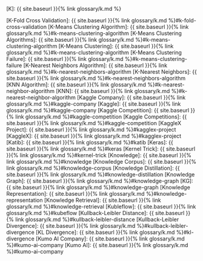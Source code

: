 [K]: {{ site.baseurl }}{% link glossary/k.md %}

[K-Fold Cross Validation]: {{ site.baseurl }}{% link glossary/k.md %}#k-fold-cross-validation
[K-Means Clustering Algorithm]: {{ site.baseurl }}{% link glossary/k.md %}#k-means-clustering-algorithm
[K-Means Clustering Algorithms]: {{ site.baseurl }}{% link glossary/k.md %}#k-means-clustering-algorithm
[K-Means Clustering]: {{ site.baseurl }}{% link glossary/k.md %}#k-means-clustering-algorithm
[K-Means Clustering Failure]: {{ site.baseurl }}{% link glossary/k.md %}#k-means-clustering-failure
[K-Nearest Neighbors Algorithm]: {{ site.baseurl }}{% link glossary/k.md %}#k-nearest-neighbors-algorithm
[K-Nearest Neighbors]: {{ site.baseurl }}{% link glossary/k.md %}#k-nearest-neighbors-algorithm
[KNN Algorithm]: {{ site.baseurl }}{% link glossary/k.md %}#k-nearest-neighbor-algorithm
[KNN]: {{ site.baseurl }}{% link glossary/k.md %}#k-nearest-neighbor-algorithm
[Kaggle Company]: {{ site.baseurl }}{% link glossary/k.md %}#kaggle-company
[Kaggle]: {{ site.baseurl }}{% link glossary/k.md %}#kaggle-company
[Kaggle Competition]: {{ site.baseurl }}{% link glossary/k.md %}#kaggle-competition
[Kaggle Competitions]: {{ site.baseurl }}{% link glossary/k.md %}#kaggle-competition
[KaggleX Project]: {{ site.baseurl }}{% link glossary/k.md %}#kagglex-project
[KaggleX]: {{ site.baseurl }}{% link glossary/k.md %}#kagglex-project
[Katib]: {{ site.baseurl }}{% link glossary/k.md %}#katib
[Keras]: {{ site.baseurl }}{% link glossary/k.md %}#keras
[Kernel Trick]: {{ site.baseurl }}{% link glossary/k.md %}#kernel-trick
[Knowledge]: {{ site.baseurl }}{% link glossary/k.md %}#knowledge
[Knowledge Corpus]: {{ site.baseurl }}{% link glossary/k.md %}#knowledge-corpus
[Knowledge Distillation]: {{ site.baseurl }}{% link glossary/k.md %}#knowledge-distillation
[Knowledge Graph]: {{ site.baseurl }}{% link glossary/k.md %}#knowledge-graph
[KG]: {{ site.baseurl }}{% link glossary/k.md %}#knowledge-graph
[Knowledge Representation]: {{ site.baseurl }}{% link glossary/k.md %}#knowledge-representation
[Knowledge Retrieval]: {{ site.baseurl }}{% link glossary/k.md %}#knowledge-retrieval
[Kubleflow]: {{ site.baseurl }}{% link glossary/k.md %}#kubeflow
[Kullback-Leibler Distance]: {{ site.baseurl }}{% link glossary/k.md %}#kullback-leibler-distance
[Kullback-Leibler Divergence]: {{ site.baseurl }}{% link glossary/k.md %}#kullback-leibler-divergence
[KL Divergence]: {{ site.baseurl }}{% link glossary/k.md %}#kl-divergence
[Kumo AI Company]: {{ site.baseurl }}{% link glossary/k.md %}#kumo-ai-company
[Kumo AI]: {{ site.baseurl }}{% link glossary/k.md %}#kumo-ai-company
